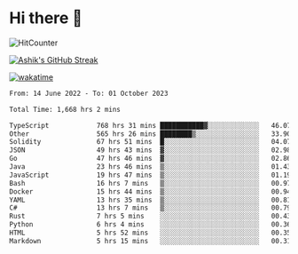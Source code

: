 # Hi there 👋

![HitCounter](https://hits.seeyoufarm.com/api/count/incr/badge.svg?url=https%3A%2F%2Fgithub.com%2Fashrhmn1212%2Fhit-counter)

<!-- ![Contribution Graph](https://github-readme-activity-graph.cyclic.app/graph?username=ashrhmn) -->


<!-- [![Top Langs](https://github-readme-stats.vercel.app/api/top-langs/?username=ashrhmn&layout=compact&theme=synthwave&langs_count=10&card_width=445)](https://github.com/anuraghazra/github-readme-stats) -->

[![Ashik's GitHub Streak](https://github-readme-streak-stats.herokuapp.com/?user=ashrhmn&theme=blood&fire=DD7F1C&background=151515&dates=9f9f9f&border=DD2727)](https://git.io/streak-stats)

<!-- ![Ashik's GitHub stats](https://github-readme-stats.vercel.app/api/?username=ashrhmn&show_icons=true&title_color=fff&icon_color=79ff97&text_color=9f9f9f&bg_color=151515) -->

[![wakatime](https://wakatime.com/badge/user/3df86613-ba63-4631-8e65-0ff18e7becad.svg)](https://wakatime.com/@3df86613-ba63-4631-8e65-0ff18e7becad)

<!--START_SECTION:waka-->

```txt
From: 14 June 2022 - To: 01 October 2023

Total Time: 1,668 hrs 2 mins

TypeScript            768 hrs 31 mins ███████████▓░░░░░░░░░░░░░   46.07 %
Other                 565 hrs 26 mins ████████▒░░░░░░░░░░░░░░░░   33.90 %
Solidity              67 hrs 51 mins  █░░░░░░░░░░░░░░░░░░░░░░░░   04.07 %
JSON                  49 hrs 43 mins  ▓░░░░░░░░░░░░░░░░░░░░░░░░   02.98 %
Go                    47 hrs 46 mins  ▓░░░░░░░░░░░░░░░░░░░░░░░░   02.86 %
Java                  23 hrs 46 mins  ▒░░░░░░░░░░░░░░░░░░░░░░░░   01.43 %
JavaScript            19 hrs 47 mins  ▒░░░░░░░░░░░░░░░░░░░░░░░░   01.19 %
Bash                  16 hrs 7 mins   ▒░░░░░░░░░░░░░░░░░░░░░░░░   00.97 %
Docker                15 hrs 44 mins  ▒░░░░░░░░░░░░░░░░░░░░░░░░   00.94 %
YAML                  13 hrs 35 mins  ▒░░░░░░░░░░░░░░░░░░░░░░░░   00.81 %
C#                    13 hrs 7 mins   ▒░░░░░░░░░░░░░░░░░░░░░░░░   00.79 %
Rust                  7 hrs 5 mins    ░░░░░░░░░░░░░░░░░░░░░░░░░   00.43 %
Python                6 hrs 4 mins    ░░░░░░░░░░░░░░░░░░░░░░░░░   00.36 %
HTML                  5 hrs 52 mins   ░░░░░░░░░░░░░░░░░░░░░░░░░   00.35 %
Markdown              5 hrs 15 mins   ░░░░░░░░░░░░░░░░░░░░░░░░░   00.31 %
```

<!--END_SECTION:waka-->


<!--### Most Used Languages
<img src="https://wakatime.com/share/@ashrhmn/24ecb986-5bf8-4607-af7f-0aab08908d8c.png" />

### Favourite Tools
<img src="https://wakatime.com/share/@ashrhmn/f4e08015-f3bc-460a-9228-95a3ba11c604.png" />-->
